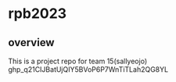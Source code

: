 # rpb2023

## overview

This is a project repo for team 15(sallyeojo)
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
